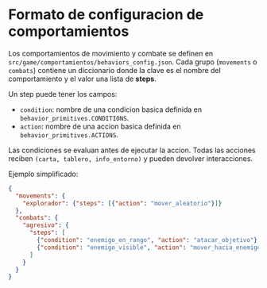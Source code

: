 # Formato de configuracion de comportamientos

Los comportamientos de movimiento y combate se definen en
`src/game/comportamientos/behaviors_config.json`.
Cada grupo (`movements` o `combats`) contiene un diccionario donde la clave es el
nombre del comportamiento y el valor una lista de **steps**.

Un step puede tener los campos:
- `condition`: nombre de una condicion basica definida en
  `behavior_primitives.CONDITIONS`.
- `action`: nombre de una accion basica definida en
  `behavior_primitives.ACTIONS`.

Las condiciones se evaluan antes de ejecutar la accion. Todas las acciones
reciben `(carta, tablero, info_entorno)` y pueden devolver interacciones.

Ejemplo simplificado:
```json
{
  "movements": {
    "explorador": {"steps": [{"action": "mover_aleatorio"}]}
  },
  "combats": {
    "agresivo": {
      "steps": [
        {"condition": "enemigo_en_rango", "action": "atacar_objetivo"},
        {"condition": "enemigo_visible", "action": "mover_hacia_enemigo"}
      ]
    }
  }
}
```
